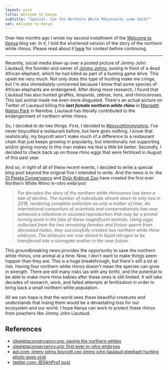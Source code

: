 ```yaml
---
layout: post
title: Welcome to Kenya
subtitle: "Special: Can the Northern White Rhinoceros come back?"
set: Welcome to Kenya
---
```


Over two months ago I wrote my second installment of the [Welcome to Kenya](/set/welcome-to-kenya) blog set. In it, I told the shortened version of the story of the northern white rhinos. Please read about it [here](/posts/welcome-to-kenya/2019-09-16-the-game-drives) for context before continuing.

---

Recently, social media blew up over a posted picture of Jimmy John Liautaud, the founder and owner of <a href="https://www.jimmyjohns.com/" target="_blank">Jimmy Johns</a>, posing in front of a dead African elephant, which he had killed as part of a hunting game drive. This upset me very much. Not only does this type of hunting make me cringe, but I'm also immediately concerned because I know that some species of African elephants are endangered. After doing more research, I found that Liautaud has also hunted giraffes, leopards, zebras, lions, and rhinoceroses. This last animal made me even more disgusted. There's an actual picture on Twitter of Liautaud killing the **_last female northern white rhino_** in <a href="https://en.wikipedia.org/wiki/Mangetti_National_Park" target="_blank">Mangetti Nation Park</a> in Namibia. Liautaud has literally contributed to the endangerment of northern white rhinos.

So, I decided to do two things. First, I decided to <a href="https://twitter.com/search?q=%23boycottjimmyjohns&src=typeahead_click" target="_blank">#boycottjimmyjohns</a>. I've never boycotted a restaurant before, but here goes nothing. I know that realistically, my boycott won't make much of a difference to a restaurant chain that just keeps growing in popularity, but intentionally not supporting and/or giving money to this man makes me feel a little bit better. Secondly, I decided to check back up on those rhino eggs that were fertilized in August of this past year.

And so, in light of all of these recent events, I decided to write a special blog post beyond the original five I intended to write. And the news is in: the <a href="https://www.olpejetaconservancy.org/" target="_blank">Ol Pejeta Conservancy</a> and <a href="https://safaripark.cz/" target="_blank">Dvür Králové Zoo</a> have created the first ever Northern White Rhino in-vitro embryos!

> _For decades the story of the northern white rhinoceros has been a tale of decline. The number of individuals shrank down to only two in 2018, rendering complete extinction as only a matter of time. An international consortium of scientists and conservationists has now achieved a milestone in assisted reproduction that may be a pivotal turning point in the fate of these magnificent animals. Using eggs collected from the two remaining females and frozen sperm from deceased males, they successfully created two northern white rhino embryos. The embryos are now stored in liquid nitrogen to be transferred into a surrogate mother in the near future._

This groundbreaking news provides the opportunity to save the northern white rhinos, one animal at a time. Now, I don't want to make things seem happier than they are. This is a huge breakthrough, but there's still a lot at risk. Having four northern white rhinos doesn't mean the species can grow in strength. There are still many risks (as with any birth), and the potential to be able to make more rhino babies after these ones is still limited. It will take decades of research, work, and failed attempts at fertilization in order to bring back a small northern white population.

All we can hope is that the world sees these beautiful creatures and understands that losing them would be a devastating loss for our ecosystem and our world. I hope Kenya can work to protect these rhinos from poachers like Jimmy John Liautaud.

## References

* <a href="https://www.olpejetaconservancy.org/saving-the-northern-whites/" target="_blank">olpejetaconservancy.org: saving the northern whites</a>
* <a href="https://www.olpejetaconservancy.org/first-ever-in-vitro-embryos/" target="_blank">olpejetaconservancy.org: first ever in-vitro embryos</a>
* <a href="https://www.aol.com/article/finance/2019/08/23/jimmy-johns-boycott-ceo-jimmy-john-liautaud-elephant-hunting-photo-goes-viral/23800248/?fbclid=IwAR3ZGSFAQ3btXRtEefAPq9oMNOFlterroWAz54rNyRuTLAwqWjJXkXXU9dM" target="_blank">aol.com: jimmy johns boycott ceo jimmy john liautaud elephant hunting photo goes viral</a>
* <a href="https://twitter.com/SikhProf/status/1164894341921480704" target="_blank">twitter.com: @SikhProf post</a>
